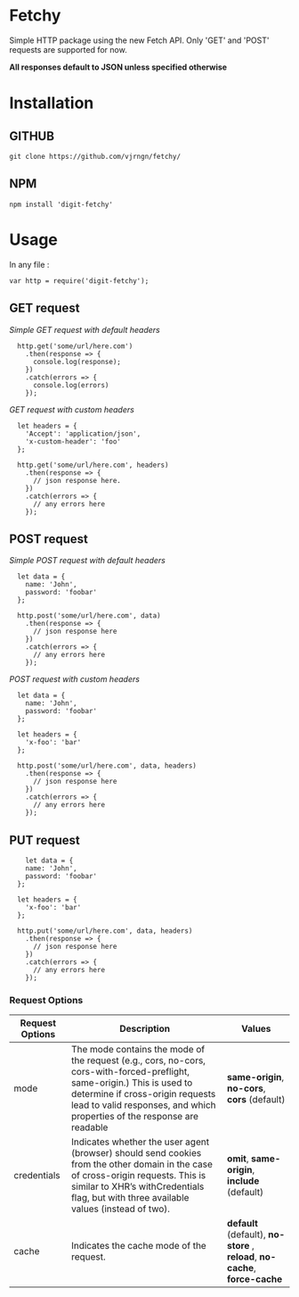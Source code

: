 # Fetchy
Simple HTTP package using the new Fetch API.
Only 'GET' and 'POST' requests are supported for now.

**All responses default to JSON unless specified otherwise**

# Installation

## GITHUB

	git clone https://github.com/vjrngn/fetchy/

## NPM

	npm install 'digit-fetchy'

# Usage
In any file :

	var http = require('digit-fetchy');

## GET request

*Simple GET request with default headers*

	  http.get('some/url/here.com')
	    .then(response => {
	      console.log(response);
	    })
	    .catch(errors => {
	      console.log(errors)
	    });

*GET request with custom headers*

	  let headers = {
	    'Accept': 'application/json',
	    'x-custom-header': 'foo'
	  };

	  http.get('some/url/here.com', headers)
	    .then(response => {
	      // json response here.
	    })
	    .catch(errors => {
	      // any errors here
	    });

## POST request

*Simple POST request with default headers*

	  let data = {
	    name: 'John',
	    password: 'foobar'
	  };

	  http.post('some/url/here.com', data)
	    .then(response => {
	      // json response here
	    })
	    .catch(errors => {
	      // any errors here
	    });

*POST request with custom headers*

	  let data = {
	    name: 'John',
	    password: 'foobar'
	  };

	  let headers = {
	    'x-foo': 'bar'
	  };

	  http.post('some/url/here.com', data, headers)
	    .then(response => {
	      // json response here
	    })
	    .catch(errors => {
	      // any errors here
	    });

## PUT request

        let data = {
	    name: 'John',
	    password: 'foobar'
	  };

	  let headers = {
	    'x-foo': 'bar'
	  };

	  http.put('some/url/here.com', data, headers)
	    .then(response => {
	      // json response here
	    })
	    .catch(errors => {
	      // any errors here
	    });


### Request Options

| Request Options | Description                                                                                                                                                                                                                             | Values                                                                                |
|-----------------|-----------------------------------------------------------------------------------------------------------------------------------------------------------------------------------------------------------------------------------------|---------------------------------------------------------------------------------------|
| mode            | The mode contains the mode of the request (e.g., cors, no-cors, cors-with-forced-preflight, same-origin.) This is used to determine if cross-origin requests lead to valid responses, and which properties of the response are readable | **same-origin**,  **no-cors**, **cors** (default)                                     |
| credentials     | Indicates whether the user agent (browser) should send cookies from the other domain in the case of cross-origin requests. This is similar to XHR’s withCredentials flag, but with three available values (instead of two).             | **omit**,  **same-origin**,  **include** (default)                                    |
| cache           | Indicates the cache mode of the request.                                                                                                                                                                                                | **default** (default),    **no-store** ,  **reload**,  **no-cache**,  **force-cache** |
